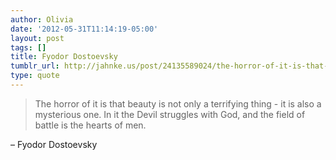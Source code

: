 ```yaml
---
author: Olivia
date: '2012-05-31T11:14:19-05:00'
layout: post
tags: []
title: Fyodor Dostoevsky
tumblr_url: http://jahnke.us/post/24135589024/the-horror-of-it-is-that-beauty-is-not-only-a
type: quote
---
```


> The horror of it is that beauty is not only a terrifying thing - it is also a mysterious one. In it the Devil struggles with God, and the field of battle is the hearts of men.

– Fyodor Dostoevsky
